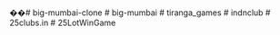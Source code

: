 ��#   b i g - m u m b a i - c l o n e 
 
 #   b i g - m u m b a i 
 
 
#   t i r a n g a _ g a m e s  
 #   i n d n c l u b  
 #   2 5 c l u b s . i n  
 #   2 5 L o t W i n G a m e  
 